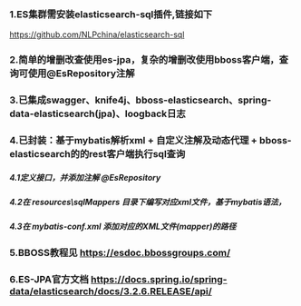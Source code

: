 ### 1.ES集群需安装elasticsearch-sql插件,链接如下
https://github.com/NLPchina/elasticsearch-sql
### 2.简单的增删改查使用es-jpa，复杂的增删改使用bboss客户端，查询可使用@EsRepository注解
### 3.已集成swagger、knife4j、bboss-elasticsearch、spring-data-elasticsearch(jpa)、loogback日志
### 4.已封装：基于mybatis解析xml + 自定义注解及动态代理 + bboss-elasticsearch的的rest客户端执行sql查询
#####  4.1定义接口，并添加注解 @EsRepository
#####  4.2在 resources\sqlMappers 目录下编写对应xml文件，基于mybatis语法，
#####  4.3在 mybatis-conf.xml 添加对应的XML文件(mapper)的路径
### 5.BBOSS教程见 https://esdoc.bbossgroups.com/
### 6.ES-JPA官方文档 https://docs.spring.io/spring-data/elasticsearch/docs/3.2.6.RELEASE/api/